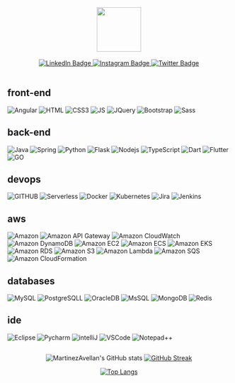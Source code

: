 <div id="header" align="center">
  <img src="https://media.giphy.com/media/M9gbBd9nbDrOTu1Mqx/giphy.gif" width="100"/>
</div>
</br>
<div id="badges" align="center">
  <a href="https://br.linkedin.com/in/martinezavellan">
    <img src="https://img.shields.io/badge/LinkedIn-blue?style=for-the-badge&logo=linkedin&logoColor=white" alt="LinkedIn Badge"/>
  </a>
  <a href="https://instagram.com/mc1r_redhead">
    <img src="https://img.shields.io/badge/Instagram-%23E4405F.svg?style=for-the-badge&logo=Instagram&logoColor=white" alt="Instagram Badge"/>
  </a>
  <a href="https://twitter.com/mc1r_redhead">
    <img src="https://img.shields.io/badge/Twitter-blue?style=for-the-badge&logo=twitter&logoColor=white" alt="Twitter Badge"/>
  </a>  
</div>
</br>
<div id="visit" align="center">
  <img src="https://komarev.com/ghpvc/?username=MartinezAvellan&style=flat-square&color=blue" alt="" />
</div>

## front-end
![Angular](https://img.shields.io/badge/Angular-DD0031?style=for-the-badge&logo=angular&logoColor=white)
![HTML](https://img.shields.io/badge/HTML-239120?style=for-the-badge&logo=html5&logoColor=white)
![CSS3](https://img.shields.io/badge/CSS-239120?&style=for-the-badge&logo=css3&logoColor=white)
![JS](https://img.shields.io/badge/JavaScript-F7DF1E?style=for-the-badge&logo=javascript&logoColor=black)
![JQuery](https://img.shields.io/badge/jQuery-0769AD?style=for-the-badge&logo=jquery&logoColor=white)
![Bootstrap](https://img.shields.io/badge/Bootstrap-563D7C?style=for-the-badge&logo=bootstrap&logoColor=white)
![Sass](https://img.shields.io/static/v1?style=for-the-badge&message=Sass&color=CC6699&logo=Sass&logoColor=FFFFFF&label=)

## back-end
![Java](https://img.shields.io/badge/Java-ED8B00?style=for-the-badge&logo=java&logoColor=white)
![Spring](https://img.shields.io/badge/Spring-6DB33F?style=for-the-badge&logo=spring&logoColor=white)
![Python](https://img.shields.io/badge/Python-3776AB?style=for-the-badge&logo=python&logoColor=white)
![Flask](https://img.shields.io/badge/Flask-000000?style=for-the-badge&logo=flask&logoColor=white)
![Nodejs](https://img.shields.io/badge/Node.js-43853D?style=for-the-badge&logo=node.js&logoColor=white)
![TypeScript](https://img.shields.io/badge/TypeScript-007ACC?style=for-the-badge&logo=typescript&logoColor=white)
![Dart](https://img.shields.io/badge/Dart-0175C2?style=for-the-badge&logo=dart&logoColor=white)
![Flutter](https://img.shields.io/badge/Flutter-02569B?style=for-the-badge&logo=flutter&logoColor=white)
![GO](https://img.shields.io/badge/Go-00ADD8?style=for-the-badge&logo=go&logoColor=white)

## devops
![GITHUB](https://img.shields.io/badge/GitHub-100000?style=for-the-badge&logo=github&logoColor=white)
![Serverless](https://img.shields.io/static/v1?style=for-the-badge&message=Serverless&color=FD5750&logo=Serverless&logoColor=FFFFFF&label=)
![Docker](https://img.shields.io/badge/docker-%230db7ed.svg?style=for-the-badge&logo=docker&logoColor=white)
![Kubernetes](https://img.shields.io/badge/kubernetes-%23326ce5.svg?style=for-the-badge&logo=kubernetes&logoColor=white)
![Jira](https://img.shields.io/badge/Jira-0052CC?style=for-the-badge&logo=Jira&logoColor=white)
![Jenkins](https://img.shields.io/badge/Jenkins-D24939?style=for-the-badge&logo=Jenkins&logoColor=white)

## aws
![Amazon](https://img.shields.io/badge/Amazon_AWS-232F3E?style=for-the-badge&logo=amazon-aws&logoColor=white)
![Amazon API Gateway](https://img.shields.io/static/v1?style=for-the-badge&message=Amazon+API+Gateway&color=FF4F8B&logo=Amazon+API+Gateway&logoColor=FFFFFF&label=)
![Amazon CloudWatch](https://img.shields.io/static/v1?style=for-the-badge&message=Amazon+CloudWatch&color=FF4F8B&logo=Amazon+CloudWatch&logoColor=FFFFFF&label=)
![Amazon DynamoDB](https://img.shields.io/static/v1?style=for-the-badge&message=Amazon+DynamoDB&color=4053D6&logo=Amazon+DynamoDB&logoColor=FFFFFF&label=)
![Amazon EC2](https://img.shields.io/static/v1?style=for-the-badge&message=Amazon+EC2&color=222222&logo=Amazon+EC2&logoColor=FF9900&label=)
![Amazon ECS](https://img.shields.io/static/v1?style=for-the-badge&message=Amazon+ECS&color=222222&logo=Amazon+ECS&logoColor=FF9900&label=)
![Amazon EKS](https://img.shields.io/static/v1?style=for-the-badge&message=Amazon+EKS&color=222222&logo=Amazon+EKS&logoColor=FF9900&label=)
![Amazon RDS](https://img.shields.io/static/v1?style=for-the-badge&message=Amazon+RDS&color=527FFF&logo=Amazon+RDS&logoColor=FFFFFF&label=)
![Amazon S3](https://img.shields.io/static/v1?style=for-the-badge&message=Amazon+S3&color=569A31&logo=Amazon+S3&logoColor=FFFFFF&label=)
![Amazon Lambda](https://img.shields.io/static/v1?style=for-the-badge&message=Amazon+Lambda&color=569A31&logo=AWS+Lambda&logoColor=FFFFFF&label=)
![Amazon SQS](https://img.shields.io/static/v1?style=for-the-badge&message=Amazon+SQS&color=FF4F8B&logo=Amazon+SQS&logoColor=FFFFFF&label=)
![Amazon CloudFormation](https://img.shields.io/static/v1?style=for-the-badge&message=Amazon+CloudFormation&color=222222&logo=amazon-aws&logoColor=FF9900&label=)

## databases
![MySQL](https://img.shields.io/badge/MySQL-00000F?style=for-the-badge&logo=mysql&logoColor=white)
![PostgreSQLL](https://img.shields.io/badge/PostgreSQL-316192?style=for-the-badge&logo=postgresql&logoColor=white)
![OracleDB](https://img.shields.io/badge/Oracle-F80000?style=for-the-badge&logo=Oracle&logoColor=white)
![MsSQL](https://img.shields.io/badge/Microsoft_SQL_Server-CC2927?style=for-the-badge&logo=microsoft-sql-server&logoColor=white)
![MongoDB](https://img.shields.io/badge/MongoDB-4EA94B?style=for-the-badge&logo=mongodb&logoColor=white)
![Redis](https://img.shields.io/static/v1?style=for-the-badge&message=Redis&color=DC382D&logo=Redis&logoColor=FFFFFF&label=)

## ide
![Eclipse](https://img.shields.io/badge/Eclipse-2C2255?style=for-the-badge&logo=eclipse&logoColor=white)
![Pycharm](https://img.shields.io/badge/PyCharm-000000.svg?&style=for-the-badge&logo=PyCharm&logoColor=white)
![intelliJ](https://img.shields.io/badge/IntelliJ_IDEA-000000.svg?style=for-the-badge&logo=intellij-idea&logoColor=white)
![VSCode](https://img.shields.io/badge/Visual_Studio_Code-0078D4?style=for-the-badge&logo=visual%20studio%20code&logoColor=white)
![Notepad++](	https://img.shields.io/badge/Notepad++-90E59A.svg?style=for-the-badge&logo=notepad%2B%2B&logoColor=black)

## 
<div id="stats" align="center">

![MartinezAvellan's GitHub stats](https://github-readme-stats.vercel.app/api?username=MartinezAvellan&theme=default&show_icons=true)
[![GitHub Streak](http://github-readme-streak-stats.herokuapp.com?user=MartinezAvellan&date_format=j%2Fn%5B%2FY%5D)](https://git.io/streak-stats)

</div>
<div id="langs" align="center">

  [![Top Langs](https://github-readme-stats.vercel.app/api/top-langs/?username=MartinezAvellan&layout=compact&theme=default)](https://github.com/MartinezAvellan/github-readme-stats)
  
</div>
